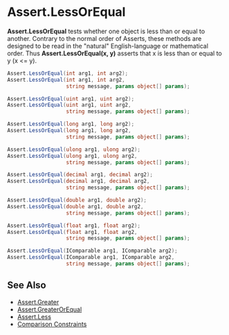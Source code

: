 # Assert.LessOrEqual


**Assert.LessOrEqual** tests whether one object is less than or equal to another.
Contrary to the normal order of Asserts, these methods are designed to be
read in the "natural" English-language or mathematical order. Thus
**Assert.LessOrEqual(x, y)** asserts that x is less than or equal to y (x <= y).

```csharp
Assert.LessOrEqual(int arg1, int arg2);
Assert.LessOrEqual(int arg1, int arg2,
                   string message, params object[] params);

Assert.LessOrEqual(uint arg1, uint arg2);
Assert.LessOrEqual(uint arg1, uint arg2,
                   string message, params object[] params);

Assert.LessOrEqual(long arg1, long arg2);
Assert.LessOrEqual(long arg1, long arg2,
                   string message, params object[] params);

Assert.LessOrEqual(ulong arg1, ulong arg2);
Assert.LessOrEqual(ulong arg1, ulong arg2,
                   string message, params object[] params);

Assert.LessOrEqual(decimal arg1, decimal arg2);
Assert.LessOrEqual(decimal arg1, decimal arg2,
                   string message, params object[] params);

Assert.LessOrEqual(double arg1, double arg2);
Assert.LessOrEqual(double arg1, double arg2,
                   string message, params object[] params);

Assert.LessOrEqual(float arg1, float arg2);
Assert.LessOrEqual(float arg1, float arg2,
                   string message, params object[] params);

Assert.LessOrEqual(IComparable arg1, IComparable arg2);
Assert.LessOrEqual(IComparable arg1, IComparable arg2,
                   string message, params object[] params);
```

## See Also
 * [Assert.Greater](Assert.Greater.md)
 * [Assert.GreaterOrEqual](Assert.GreaterOrEqual.md)
 * [Assert.Less](Assert.Less.md)
 * [Comparison Constraints](xref:constraints#comparison-constraints)

